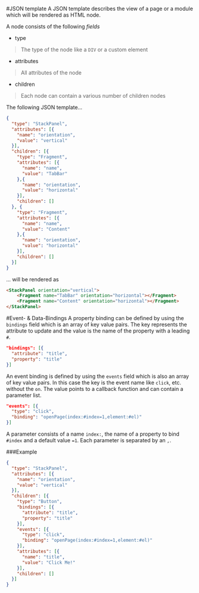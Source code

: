 #JSON template
A JSON template describes the view of a page or a module which will be rendered as HTML node.

A node consists of the following *fields*

* type
> The type of the node like a `DIV` or a custom element
* attributes
> All attributes of the node
* children
> Each node can contain a various number of children nodes

The following JSON template...

```json
{
  "type": "StackPanel",
  "attributes": [{
    "name": "orientation",
    "value": "vertical"
  }],
  "children": [{
    "type": "Fragment",
    "attributes": [{
      "name": "name",
      "value": "TabBar"
    },{
      "name": "orientation",
      "value": "horizontal"
    }],
    "children": []
  }, {
    "type": "Fragment",
    "attributes": [{
      "name": "name",
      "value": "Content"
    },{
      "name": "orientation",
      "value": "horizontal"
    }],
    "children": []
  }]
}
```

... will be rendered as

```html
<StackPanel orientation="vertical">
    <Fragment name="TabBar" orientation="horizontal"></Fragment>
    <Fragment name="Content" orientation="horizontal"></Fragment>
</StackPanel>
```

#Event- \& Data-Bindings
A property binding can be defined by using the `bindings` field which is an array of key value pairs. The key represents the attribute to update and the value is the name of the property with a leading `#`.

```json
"bindings": [{
  "attribute": "title",
  "property": "title"
}]
```

An event binding is defined by using the `events` field which is also an array of key value pairs. In this case the key is the event name like `click`, etc. without the `on`. The value points to a callback function and can contain a parameter list.

```json
"events": [{
  "type": "click",
  "binding": "openPage(index:#index=1,element:#el)"
}]
```

A parameter consists of a name `index:`, the name of a property to bind `#index` and a default value `=1`. Each parameter is separated by an `,`.


###Example
```json
{
  "type": "StackPanel",
  "attributes": [{
    "name": "orientation",
    "value": "vertical"
  }],
  "children": [{
    "type": "Button",
    "bindings": [{
      "attribute": "title",
      "property": "title"
    }],
    "events": [{
      "type": "click",
      "binding": "openPage(index:#index=1,element:#el)"
    }],
    "attributes": [{
      "name": "title",
      "value": "Click Me!"
    }],
    "children": []
  }]
}
```
